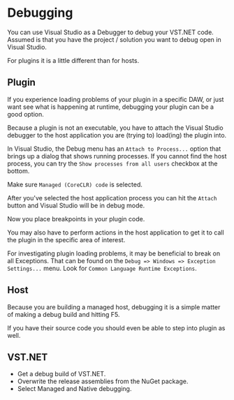 # Debugging

You can use Visual Studio as a Debugger to debug your VST.NET code. Assumed is that you have the project / solution you want to debug open in Visual Studio.

For plugins it is a little different than for hosts.

## Plugin

If you experience loading problems of your plugin in a specific DAW, or just want see what is happening at runtime, debugging your plugin can be a good option.

Because a plugin is not an executable, you have to attach the Visual Studio debugger to the host application you are (trying to) load(ing) the plugin into.

In Visual Studio, the Debug menu has an `Attach to Process...` option that brings up a dialog that shows running processes. If you cannot find the host process, you can try the `Show processes from all users` checkbox at the bottom.

Make sure `Managed (CoreCLR) code` is selected.

After you've selected the host application process you can hit the `Attach` button and Visual Studio will be in debug mode.

Now you place breakpoints in your plugin code.

You may also have to perform actions in the host application to get it to call the plugin in the specific area of interest.

For investigating plugin loading problems, it may be beneficial to break on all Exceptions. That can be found on the `Debug => Windows => Exception Settings...` menu. Look for `Common Language Runtime Exceptions`.

## Host

Because you are building a managed host, debugging it is a simple matter of making a debug build and hitting F5.

If you have their source code you should even be able to step into plugin as well.

## VST.NET

- Get a debug build of VST.NET.
- Overwrite the release assemblies from the NuGet package.
- Select Managed and Native debugging.
